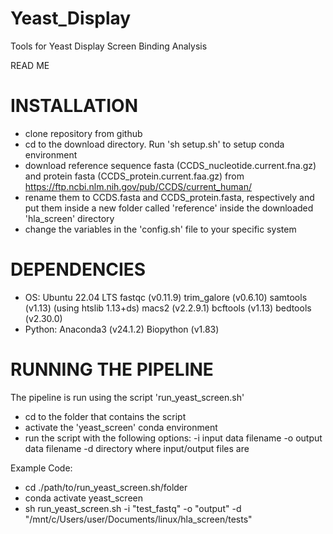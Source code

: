# Yeast_Display
Tools for Yeast Display Screen Binding Analysis

READ ME

# INSTALLATION
- clone repository from github
- cd to the download directory. Run 'sh setup.sh' to setup conda environment
- download reference sequence fasta (CCDS_nucleotide.current.fna.gz) and protein fasta (CCDS_protein.current.faa.gz) from https://ftp.ncbi.nlm.nih.gov/pub/CCDS/current_human/
- 	rename them to CCDS.fasta and CCDS_protein.fasta, respectively and put them inside a new folder called 'reference' inside the downloaded 'hla_screen' directory
- change the variables in the 'config.sh' file to your specific system

# DEPENDENCIES
- OS: Ubuntu 22.04 LTS
	fastqc (v0.11.9)
	trim_galore (v0.6.10)
	samtools (v1.13) (using htslib 1.13+ds)
	macs2 (v2.2.9.1)
	bcftools (v1.13)
	bedtools (v2.30.0)
- Python: Anaconda3 (v24.1.2)
	Biopython (v1.83)

# RUNNING THE PIPELINE
The pipeline is run using the script 'run_yeast_screen.sh'
- cd to the folder that contains the script
- activate the 'yeast_screen' conda environment
- run the script with the following options:
	-i	input data filename
	-o	output data filename
	-d	directory where input/output files are

Example Code:
- cd ./path/to/run_yeast_screen.sh/folder
- conda activate yeast_screen
- sh run_yeast_screen.sh -i "test_fastq" -o "output" -d "/mnt/c/Users/user/Documents/linux/hla_screen/tests"

